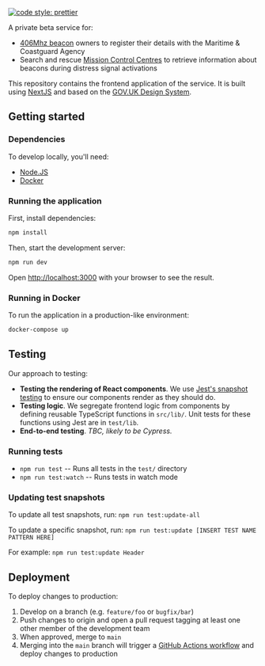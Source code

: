[![code style: prettier](https://img.shields.io/badge/code_style-prettier-ff69b4.svg?style=flat-square)](https://github.com/prettier/prettier)

A private beta service for:

- [406Mhz beacon](https://www.gov.uk/maritime-safety-weather-and-navigation/register-406-mhz-beacons) owners to register their details with the Maritime & Coastguard Agency
- Search and rescue [Mission Control Centres](<https://en.wikipedia.org/wiki/Mission_control_centre_(Cospas-Sarsat)>) to retrieve information about beacons during distress signal activations

This repository contains the frontend application of the service. It is built using [NextJS](https://nextjs.org/) and based on the [GOV.UK Design System](https://design-system.service.gov.uk/).

## Getting started

### Dependencies

To develop locally, you'll need:

- [Node.JS](https://nodejs.org/en/)
- [Docker](https://www.docker.com/)

### Running the application

First, install dependencies:

```bash
npm install
```

Then, start the development server:

```bash
npm run dev
```

Open [http://localhost:3000](http://localhost:3000) with your browser to see the result.

### Running in Docker

To run the application in a production-like environment:

```bash
docker-compose up
```

## Testing

Our approach to testing:

- **Testing the rendering of React components**. We use [Jest's snapshot testing](https://jestjs.io/docs/en/snapshot-testing) to ensure our components render as they should do.
- **Testing logic**. We segregate frontend logic from components by defining reusable TypeScript functions in `src/lib/`. Unit tests for these functions using Jest are in `test/lib`.
- **End-to-end testing**. _TBC, likely to be Cypress._

### Running tests

- `npm run test` -- Runs all tests in the `test/` directory
- `npm run test:watch` -- Runs tests in watch mode

### Updating test snapshots

To update all test snapshots, run: `npm run test:update-all`

To update a specific snapshot, run: `npm run test:update [INSERT TEST NAME PATTERN HERE]`

For example: `npm run test:update Header`

## Deployment

To deploy changes to production:

1.  Develop on a branch (e.g. `feature/foo` or `bugfix/bar`)
2.  Push changes to origin and open a pull request tagging at least one other member of the development team
3.  When approved, merge to `main`
4.  Merging into the `main` branch will trigger a [GitHub Actions workflow](.github/workflows/main.yml) and deploy changes to production
